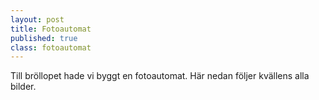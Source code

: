 ```yaml
---
layout: post
title: Fotoautomat
published: true
class: fotoautomat
---
```


Till bröllopet hade vi byggt en fotoautomat. Här nedan följer kvällens alla bilder.

<div class="image" alt="#evaochjonas #photobooth" style="background-image: url(http://i.imgur.com/0aOgSo8.jpg);"> </div><div class="image" alt="#evaochjonas #photobooth" style="background-image: url(http://i.imgur.com/gilKJIA.jpg);"> </div><div class="image" alt="#evaochjonas #photobooth" style="background-image: url(http://i.imgur.com/AtSJZnx.jpg);"> </div><div class="image" alt="#evaochjonas #photobooth" style="background-image: url(http://i.imgur.com/zAo2rci.jpg);"> </div><div class="image" alt="#evaochjonas #photobooth" style="background-image: url(http://i.imgur.com/zqqPA4v.jpg);"> </div><div class="image" alt="#evaochjonas #photobooth" style="background-image: url(http://i.imgur.com/Q9PaO4E.jpg);"> </div><div class="image" alt="#evaochjonas #photobooth" style="background-image: url(http://i.imgur.com/lBSmOzg.jpg);"> </div><div class="image" alt="#evaochjonas #photobooth" style="background-image: url(http://i.imgur.com/iWD7mR5.jpg);"> </div><div class="image" alt="#evaochjonas #photobooth" style="background-image: url(http://i.imgur.com/MNRD4Dd.jpg);"> </div><div class="image" alt="#evaochjonas #photobooth" style="background-image: url(http://i.imgur.com/WLvQOxO.jpg);"> </div><div class="image" alt="#evaochjonas #photobooth" style="background-image: url(http://i.imgur.com/eNrH4z0.jpg);"> </div><div class="image" alt="#evaochjonas #photobooth" style="background-image: url(http://i.imgur.com/A1FaVQB.jpg);"> </div><div class="image" alt="#evaochjonas #photobooth" style="background-image: url(http://i.imgur.com/ZE8DHb6.jpg);"> </div><div class="image" alt="#evaochjonas #photobooth" style="background-image: url(http://i.imgur.com/BNZISNG.jpg);"> </div><div class="image" alt="#evaochjonas #photobooth" style="background-image: url(http://i.imgur.com/1CLPU0M.jpg);"> </div><div class="image" alt="#evaochjonas #photobooth" style="background-image: url(http://i.imgur.com/ZasgX41.jpg);"> </div><div class="image" alt="#evaochjonas #photobooth" style="background-image: url(http://i.imgur.com/dMOWMG1.jpg);"> </div><div class="image" alt="#evaochjonas #photobooth" style="background-image: url(http://i.imgur.com/isTIV3n.jpg);"> </div><div class="image" alt="#evaochjonas #photobooth" style="background-image: url(http://i.imgur.com/uGkGTtT.jpg);"> </div><div class="image" alt="#evaochjonas #photobooth" style="background-image: url(http://i.imgur.com/jb9EAJG.jpg);"> </div><div class="image" alt="#evaochjonas #photobooth" style="background-image: url(http://i.imgur.com/m9hT465.jpg);"> </div><div class="image" alt="#evaochjonas #photobooth" style="background-image: url(http://i.imgur.com/jD4wGxj.jpg);"> </div><div class="image" alt="#evaochjonas #photobooth" style="background-image: url(http://i.imgur.com/xWKimO8.jpg);"> </div><div class="image" alt="#evaochjonas #photobooth" style="background-image: url(http://i.imgur.com/PmN2e6V.jpg);"> </div><div class="image" alt="#evaochjonas #photobooth" style="background-image: url(http://i.imgur.com/c07iNYO.jpg);"> </div><div class="image" alt="#evaochjonas #photobooth" style="background-image: url(http://i.imgur.com/TKKJB9k.jpg);"> </div><div class="image" alt="#evaochjonas #photobooth" style="background-image: url(http://i.imgur.com/2uARhxy.jpg);"> </div><div class="image" alt="#evaochjonas #photobooth" style="background-image: url(http://i.imgur.com/e1oupk0.jpg);"> </div><div class="image" alt="#evaochjonas #photobooth" style="background-image: url(http://i.imgur.com/YQZoUUy.jpg);"> </div><div class="image" alt="#evaochjonas #photobooth" style="background-image: url(http://i.imgur.com/NAmjBtu.jpg);"> </div><div class="image" alt="#evaochjonas #photobooth" style="background-image: url(http://i.imgur.com/thGGsE5.jpg);"> </div><div class="image" alt="#evaochjonas #photobooth" style="background-image: url(http://i.imgur.com/iJb3pd2.jpg);"> </div><div class="image" alt="#evaochjonas #photobooth" style="background-image: url(http://i.imgur.com/jArNeP6.jpg);"> </div><div class="image" alt="#evaochjonas #photobooth" style="background-image: url(http://i.imgur.com/HbHvjMN.jpg);"> </div><div class="image" alt="#evaochjonas #photobooth" style="background-image: url(http://i.imgur.com/UoC5wPj.jpg);"> </div><div class="image" alt="#evaochjonas #photobooth" style="background-image: url(http://i.imgur.com/ZGyeinG.jpg);"> </div><div class="image" alt="#evaochjonas #photobooth" style="background-image: url(http://i.imgur.com/Gjym0Wr.jpg);"> </div><div class="image" alt="#evaochjonas #photobooth" style="background-image: url(http://i.imgur.com/KlXfjev.jpg);"> </div><div class="image" alt="#evaochjonas #photobooth" style="background-image: url(http://i.imgur.com/B6awy0z.jpg);"> </div><div class="image" alt="#evaochjonas #photobooth" style="background-image: url(http://i.imgur.com/NW1vT4h.jpg);"> </div><div class="image" alt="#evaochjonas #photobooth" style="background-image: url(http://i.imgur.com/7FpHZW3.jpg);"> </div><div class="image" alt="#evaochjonas #photobooth" style="background-image: url(http://i.imgur.com/KULeNG5.jpg);"> </div><div class="image" alt="#evaochjonas #photobooth" style="background-image: url(http://i.imgur.com/QiIHbXW.jpg);"> </div><div class="image" alt="#evaochjonas #photobooth" style="background-image: url(http://i.imgur.com/lCRED8G.jpg);"> </div><div class="image" alt="#evaochjonas #photobooth" style="background-image: url(http://i.imgur.com/GnexDRn.jpg);"> </div><div class="image" alt="#evaochjonas #photobooth" style="background-image: url(http://i.imgur.com/BtzIALd.jpg);"> </div><div class="image" alt="#evaochjonas #photobooth" style="background-image: url(http://i.imgur.com/w8E4BGQ.jpg);"> </div><div class="image" alt="#evaochjonas #photobooth" style="background-image: url(http://i.imgur.com/LvkfV04.jpg);"> </div><div class="image" alt="#evaochjonas #photobooth" style="background-image: url(http://i.imgur.com/HxGH1Pi.jpg);"> </div><div class="image" alt="#evaochjonas #photobooth" style="background-image: url(http://i.imgur.com/XlqZ6X0.jpg);"> </div><div class="image" alt="#evaochjonas #photobooth" style="background-image: url(http://i.imgur.com/16N3HcP.jpg);"> </div><div class="image" alt="#evaochjonas #photobooth" style="background-image: url(http://i.imgur.com/OoOz11Q.jpg);"> </div><div class="image" alt="#evaochjonas #photobooth" style="background-image: url(http://i.imgur.com/b3etVsN.jpg);"> </div><div class="image" alt="#evaochjonas #photobooth" style="background-image: url(http://i.imgur.com/qrjpTGS.jpg);"> </div><div class="image" alt="#evaochjonas #photobooth" style="background-image: url(http://i.imgur.com/PBPAc1y.jpg);"> </div><div class="image" alt="#evaochjonas #photobooth" style="background-image: url(http://i.imgur.com/i0ZsKVa.jpg);"> </div><div class="image" alt="#evaochjonas #photobooth" style="background-image: url(http://i.imgur.com/fCbnDhd.jpg);"> </div><div class="image" alt="#evaochjonas #photobooth" style="background-image: url(http://i.imgur.com/aqnbjSv.jpg);"> </div><div class="image" alt="#evaochjonas #photobooth" style="background-image: url(http://i.imgur.com/6djKxou.jpg);"> </div><div class="image" alt="#evaochjonas #photobooth" style="background-image: url(http://i.imgur.com/aTyGEhh.jpg);"> </div><div class="image" alt="#evaochjonas #photobooth" style="background-image: url(http://i.imgur.com/5ct6gaA.jpg);"> </div><div class="image" alt="#evaochjonas #photobooth" style="background-image: url(http://i.imgur.com/wHskdkx.jpg);"> </div><div class="image" alt="#evaochjonas #photobooth" style="background-image: url(http://i.imgur.com/0rH1izn.jpg);"> </div><div class="image" alt="#evaochjonas #photobooth" style="background-image: url(http://i.imgur.com/fu4ntN1.jpg);"> </div><div class="image" alt="#evaochjonas #photobooth" style="background-image: url(http://i.imgur.com/crTgQjR.jpg);"> </div><div class="image" alt="#evaochjonas #photobooth" style="background-image: url(http://i.imgur.com/Glg916f.jpg);"> </div><div class="image" alt="#evaochjonas #photobooth" style="background-image: url(http://i.imgur.com/TLjgeDQ.jpg);"> </div><div class="image" alt="#evaochjonas #photobooth" style="background-image: url(http://i.imgur.com/7SEKMRj.jpg);"> </div><div class="image" alt="#evaochjonas #photobooth" style="background-image: url(http://i.imgur.com/mOdHjeh.jpg);"> </div><div class="image" alt="#evaochjonas #photobooth" style="background-image: url(http://i.imgur.com/HwonaLh.jpg);"> </div><div class="image" alt="#evaochjonas #photobooth" style="background-image: url(http://i.imgur.com/gYKok6g.jpg);"> </div><div class="image" alt="#evaochjonas #photobooth" style="background-image: url(http://i.imgur.com/x9orrtv.jpg);"> </div><div class="image" alt="#evaochjonas #photobooth" style="background-image: url(http://i.imgur.com/NObGIbf.jpg);"> </div><div class="image" alt="#evaochjonas #photobooth" style="background-image: url(http://i.imgur.com/Tgv7aCh.jpg);"> </div><div class="image" alt="#evaochjonas #photobooth" style="background-image: url(http://i.imgur.com/P2qcK0o.jpg);"> </div><div class="image" alt="#evaochjonas #photobooth" style="background-image: url(http://i.imgur.com/zKN713u.jpg);"> </div><div class="image" alt="#evaochjonas #photobooth" style="background-image: url(http://i.imgur.com/QIgjvfw.jpg);"> </div><div class="image" alt="#evaochjonas #photobooth" style="background-image: url(http://i.imgur.com/Qelqhvj.jpg);"> </div><div class="image" alt="#evaochjonas #photobooth" style="background-image: url(http://i.imgur.com/rNZtKyR.jpg);"> </div><div class="image" alt="#evaochjonas #photobooth" style="background-image: url(http://i.imgur.com/insnFui.jpg);"> </div><div class="image" alt="#evaochjonas #photobooth" style="background-image: url(http://i.imgur.com/AgrOPGW.jpg);"> </div><div class="image" alt="#evaochjonas #photobooth" style="background-image: url(http://i.imgur.com/ct3aNZv.jpg);"> </div>
